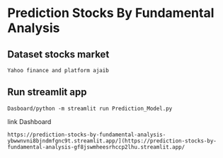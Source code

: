 # Prediction Stocks By Fundamental Analysis

## Dataset stocks market
```
Yahoo finance and platform ajaib
```

## Run streamlit app
```
Dasboard/python -m streamlit run Prediction_Model.py
```

link Dashboard
```
https://prediction-stocks-by-fundamental-analysis-ybwwnvni8bjndmfgnc9t.streamlit.app/](https://prediction-stocks-by-fundamental-analysis-gf8jswmheesrhccp2lhu.streamlit.app/
```

